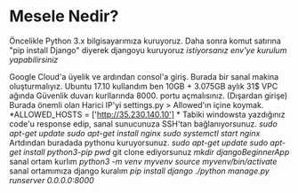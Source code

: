 # Mesele Nedir?

Öncelikle Python 3.x bilgisayarımıza kuruyoruz.
Daha sonra komut satırına "pip install Django" diyerek djangoyu kuruyoruz
*istiyorsanız env'ye kurulum yapabilirsiniz*

Google Cloud'a üyelik ve ardından consol'a giriş.
Burada bir sanal makina oluşturmalıyız.
Ubuntu 17.10 kullandım ben 10GB + 3.075GB aylık 31$
VPC ağında Güvenlik duvarı kurllarında 8000. portu açmalısınız. (Dışardan girişe)
Burada önemli olan Harici IP'yi settings.py > Allowed'ın içine koymak.
*ALLOWED_HOSTS = ['http://35.230.140.10'] *
Tabiki windowsta yazdığınız code'u response edip, sanal sunucunuza SSH'tan bağlanıyorsunuz.
*sudo apt-get update*
*sudo apt-get install nginx*
*sudo systemctl start nginx*
Artdından buradada pythonu kuruyorsunuz.
*sudo apt-get update*
*sudo apt-get install python3-pip*
*pwd*
git clone ediyorsunuz
*mkdir djangoBeginnerApp*
sanal ortam kurlım
*python3 -m venv myvenv*
*source myvenv/bin/activate*
sanal ortamımıza django kuralım
*pip install django*
*./python manage.py runserver 0.0.0.0:8000*

